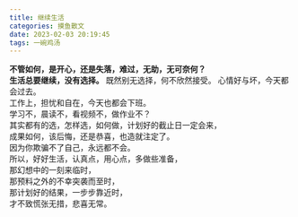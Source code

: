 ```yaml
---
title: 继续生活
categories: 摸鱼散文
date: 2023-02-03 20:19:45
tags: 一碗鸡汤
---
```


**不管如何，是开心，还是失落，难过，无助，无可奈何？**  
**生活总要继续，没有选择。**
既然别无选择，何不欣然接受。
心情好与坏，今天都会过去。  
工作上，担忧和自在，今天也都会下班。  
学习不，晨读不，看视频不，做作业不？  
其实都有的选，怎样选，如何做，计划好的截止日一定会来，  
成果如何，该后悔，还是恭喜，也造就注定了。  
因为你欺骗不了自己，永远都不会。  
所以，好好生活，认真点，用心点，多做些准备，  
那幻想中的一刻来临时，  
那预料之外的不幸突袭而至时，  
那计划好的结果，一步步靠近时，  
才不致慌张无措，悲喜无常。
